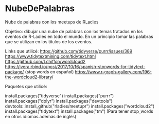 # NubeDePalabras
Nube de palabras con los meetups de RLadies

Objetivo: dibujar una nube de palabras con los temas tratados en los eventos de R-Ladies en todo el mundo.
En un principio tomar las palabras que se utilizan en los títulos de los eventos.

Links que utilicé:
 https://github.com/tidyverse/purrr/issues/389
 https://www.tidytextmining.com/tidytext.html 
 https://github.com/Lchiffon/wordcloud2 
 https://jvera.rbind.io/post/2017/10/16/spanish-stopwords-for-tidytext-package/ (stop words en español)
 https://www.r-graph-gallery.com/196-the-wordcloud2-library/

Paquetes que utilicé:

install.packages("tidyverse")
install.packages("purrr")
install.packages("dplyr")
install.packages("devtools")
devtools::install_github("rladies/meetupr")
install.packages("wordcloud2")
install.packages("tidytext")
install.packages("tm")  (Para tener stop_words en otros idiomas además de inglés)
